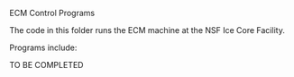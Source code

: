 ECM Control Programs

The code in this folder runs the ECM machine at the NSF Ice Core Facility.

Programs include:

TO BE COMPLETED
